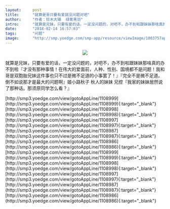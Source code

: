 ```yaml
---
layout:     post
title:      "就算是哥只要有爱就没问题对吧"
author:     "作者：铃木大辅  绿青黑羽"
intro:      "就算是兄妹，只要有爱的话，一定没问题的，对吧不，办不到啦跟妹妹那啥真的办不到啦『才没有那种事情！在伟大的爱面前，人种、性别、国境都不是问题！我和哥是双胞胎兄妹这件事也只不过是微不足道的小事罢了！』『完全不是微不足道。倒不如说那才是最大的问题啊』姬小路秋子 秋人的妹妹 兄控『我家的妹妹居然说了那种话。那须原同学怎么看？』"
date:       "2018-02-14 16:57:03"
tags:       "问题"
image:      "http://smp.yoedge.com/smp-app/resource/viewImage/1003757appline.png"
---
```

<div style="text-align: center">
<p><img src="http://smp.yoedge.com/smp-app/resource/viewImage/1003757appline.png"/></p>
</div>
<p class="post-meta">
<span>就算是兄妹，只要有爱的话，一定没问题的，对吧不，办不到啦跟妹妹那啥真的办不到啦『才没有那种事情！在伟大的爱面前，人种、性别、国境都不是问题！我和哥是双胞胎兄妹这件事也只不过是微不足道的小事罢了！』『完全不是微不足道。倒不如说那才是最大的问题啊』姬小路秋子 秋人的妹妹 兄控『我家的妹妹居然说了那种话。那须原同学怎么看？』</span>
</p>
[http://smp3.yoedge.com/view/gotoAppLine/1108999](http://smp3.yoedge.com/view/gotoAppLine/1108999){:target="_blank"}
[http://smp3.yoedge.com/view/gotoAppLine/1108998](http://smp3.yoedge.com/view/gotoAppLine/1108998){:target="_blank"}
[http://smp3.yoedge.com/view/gotoAppLine/1108997](http://smp3.yoedge.com/view/gotoAppLine/1108997){:target="_blank"}
[http://smp3.yoedge.com/view/gotoAppLine/1108987](http://smp3.yoedge.com/view/gotoAppLine/1108987){:target="_blank"}
[http://smp3.yoedge.com/view/gotoAppLine/1108986](http://smp3.yoedge.com/view/gotoAppLine/1108986){:target="_blank"}
[http://smp3.yoedge.com/view/gotoAppLine/1108999](http://smp3.yoedge.com/view/gotoAppLine/1108999){:target="_blank"}
[http://smp3.yoedge.com/view/gotoAppLine/1108998](http://smp3.yoedge.com/view/gotoAppLine/1108998){:target="_blank"}
[http://smp3.yoedge.com/view/gotoAppLine/1108997](http://smp3.yoedge.com/view/gotoAppLine/1108997){:target="_blank"}
[http://smp3.yoedge.com/view/gotoAppLine/1108987](http://smp3.yoedge.com/view/gotoAppLine/1108987){:target="_blank"}
[http://smp3.yoedge.com/view/gotoAppLine/1108986](http://smp3.yoedge.com/view/gotoAppLine/1108986){:target="_blank"}


